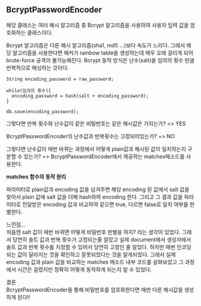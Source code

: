 **BcryptPasswordEncoder**
-------------

해당 클래스는 여러 해시 알고리즘 중 Bcrypt 알고리즘을 사용하여 사용자 입력 값을 암호화하는 클래스이다.   

Bcrypt 알고리즘은 다른 해시 알고리즘(sha1, md5 ...)보다 속도가 느리다. 그래서 해당 알고리즘을 사용한다면 해커가 rainbow table을 생성하는데 매우 오래 걸리게 되어 brute-force 공격이 불가능해진다.
Bcrypt 동작 방식은 난수(salt)을 임의의 횟수 만큼 반복적으로 해싱하는 것이다.   
```
String encoding_password = raw_password;

while(임의의 횟수){
  encoding_password = hash(salt + encoding_password);
}

db.save(encoding_password);
```

그렇다면 반복 횟수와 난수값이 같은 비밀번호는 같은 해시값은 가지는가? => YES   

BcryptPasswordEncoder의 난수값과 반복횟수는 고정되어있는가? => NO 

그렇다면 난수값이 매번 바뀌는 과정에서 어떻게 plain값과 해시된 값이 일치하는지 구분할 수 있는가? => BcryptPasswordEncoder에서 제공하는 matches메소드를 사용한다.    

**matches 함수의 동작 원리**   

파라미터로 plain값과 encoding 값을 넘겨주면 해당 encoding 된 값에서 salt 값을 찾아서 plain 값에 salt 값을 더해 hash하여 encoding 한다. 그리고 그 결과 값을 파라미터로 전달받은 encoding 값과 비교하여 같으면 true, 다르면 false로 일치 여부를 판별한다.   


느낀점...   
처음엔 salt 값이 매번 바뀌면 어떻게 비밀번호 판별을 하지? 라는 생각이 있었다. 그래서 당연히 솔트 값과 반복 횟수가 고정되는줄 알았고 실제 document에서 생성자에서 솔트 값과 반복 횟수를 지정할 수 있어서 당연히 고정인 줄 알았다. 하지만 매번 인코딩 되는 값이 달라지는 것을 확인하고 잘못되었다는 것을 알게되었다. 그래서 실제 encoding 값과 plain 값을 비교하는 matches 메소드 내부 코드를 살펴보았고 그 과정에서 시간은 걸렸지만 정확히 어떻게 동작하게 되는지 알 수 있었다.   

결론   
BcryptPasswordEncoder을 통해 비밀번호를 암호화한다면 매번 다른 해시값을 생성하게 된다!!
